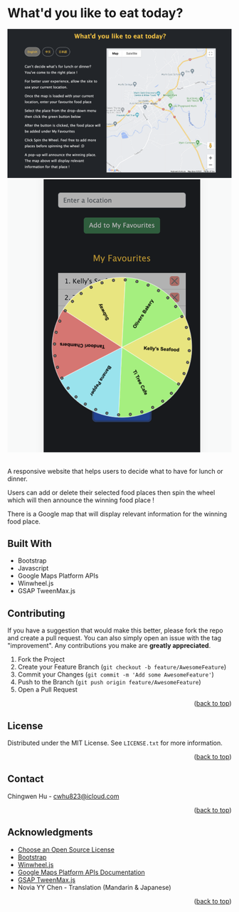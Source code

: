 # What'd you like to eat today?
![Demo-2](./src/images/demo-2.png)
![Demo-1](./src/images/demo-1.png)

<br>
A responsive website that helps users to decide what to have for lunch or dinner.

Users can add or delete their selected food places then spin the wheel which will then announce the winning food place !

There is a Google map that will display relevant information for the winning food place. 


## Built With
- Bootstrap
- Javascript
- Google Maps Platform APIs 
- Winwheel.js
- GSAP TweenMax.js

<!-- CONTRIBUTING -->
## Contributing
If you have a suggestion that would make this better, please fork the repo and create a pull request. You can also simply open an issue with the tag "improvement". Any contributions you make are **greatly appreciated**.

1. Fork the Project
2. Create your Feature Branch (`git checkout -b feature/AwesomeFeature`)
3. Commit your Changes (`git commit -m 'Add some AwesomeFeature'`)
4. Push to the Branch (`git push origin feature/AwesomeFeature`)
5. Open a Pull Request

<p align="right">(<a href="#top">back to top</a>)</p>


<!-- LICENSE -->
## License

Distributed under the MIT License. See `LICENSE.txt` for more information.

<p align="right">(<a href="#top">back to top</a>)</p>



<!-- CONTACT -->
## Contact

Chingwen Hu - cwhu823@icloud.com

<!-- Project Link: [ https://subarashii-huch09.github.io/What-would-you-like-to-eat-today](https://subarashii-huch09.github.io/What-would-you-like-to-eat-today) -->

<p align="right">(<a href="#top">back to top</a>)</p>



<!-- ACKNOWLEDGMENTS -->
## Acknowledgments

* [Choose an Open Source License](https://choosealicense.com)
* [Bootstrap](https://getbootstrap.com/docs/5.2/getting-started/introduction/)
* [Winwheel.js](http://dougtesting.net/winwheel/examples)
* [Google Maps Platform APIs Documentation](https://developers.google.com/maps/documentation/javascript)
* [GSAP TweenMax.js](https://greensock.com/docs/v3/GSAP/Tween)
* Novia YY Chen - Translation (Mandarin & Japanese)


<p align="right">(<a href="#top">back to top</a>)</p>